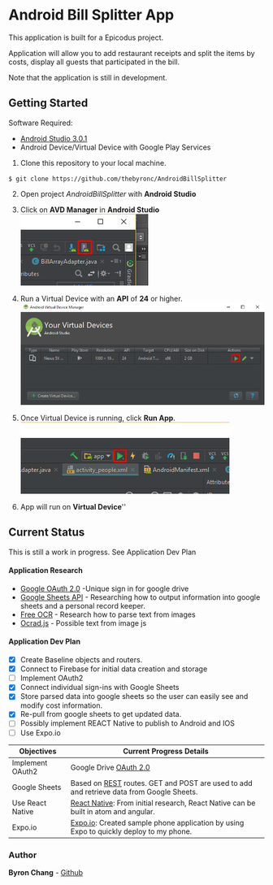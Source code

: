 # Android Bill Splitter App
This application is built for a Epicodus project.

Application will allow you to add restaurant receipts and split the items by costs, display all guests that participated in the bill.

Note that the application is still in development.

## Getting Started

Software Required:

- [Android Studio 3.0.1](https://developer.android.com/studio/index.html)
- Android Device/Virtual Device with Google Play Services


1. Clone this repository to your local machine.
```
$ git clone https://github.com/thebyronc/AndroidBillSplitter
```
2. Open project *AndroidBillSplitter* with **Android Studio**
3. Click on **AVD Manager** in **Android Studio** ![AVD Manager](images/rm_1.png)

4. Run a Virtual Device with an **API** of **24** or higher. ![Run Virtual Device](images/rm_2.png)

5. Once Virtual Device is running, click **Run App**. ![Run App](images/rm_3.png)

6. App will run on **Virtual Device**''
## Current Status
This is still a work in progress. See Application Dev Plan

#### Application Research
- [Google OAuth 2.0](https://developers.google.com/identity/protocols/OAuth2) -Unique sign in for google drive
- [Google Sheets API](https://developers.google.com/sheets/api/) - Researching how to output information into google sheets and a personal record keeper.
- [Free OCR](http://www.free-ocr.com/) - Research how to parse text from images
- [Ocrad.js](http://antimatter15.com/ocrad.js/demo.html) - Possible text from image js

#### Application Dev Plan
- [x] Create Baseline objects and routers.
- [x] Connect to Firebase for initial data creation and storage
- [ ] Implement OAuth2
- [x] Connect individual sign-ins with Google Sheets
- [x] Store parsed data into google sheets so the user can easily see and modify cost information.
- [x] Re-pull from google sheets to get updated data.
- [ ] Possibly implement REACT Native to publish to Android and IOS
- [ ] Use Expo.io

| Objectives | Current Progress Details|
| --- | --- |
| Implement OAuth2 | Google Drive [OAuth 2.0](https://developers.google.com/identity/protocols/OAuth2)  |
|Google Sheets | Based on [REST](https://developers.google.com/sheets/api/reference/rest/) routes. GET and POST are used to add and retrieve data from Google Sheets.  |
| Use React Native | [React Native](http://facebook.github.io/react-native/): From initial research, React Native can be built in atom and angular.  |
| Expo.io | [Expo.io](https://expo.io/): Created sample phone application by using Expo to quickly deploy to my phone.|

### Author
**Byron Chang** - [Github](https://github.com/thebyronc/)
